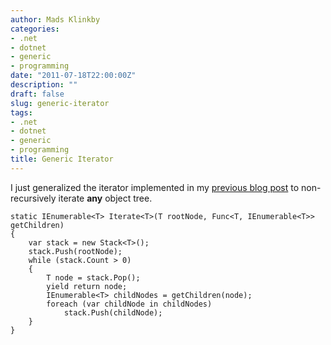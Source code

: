 ```yaml
---
author: Mads Klinkby
categories:
- .net
- dotnet
- generic
- programming
date: "2011-07-18T22:00:00Z"
description: ""
draft: false
slug: generic-iterator
tags:
- .net
- dotnet
- generic
- programming
title: Generic Iterator
---
```



I just generalized the iterator implemented in my [previous blog post](http://kli.dk/2011/05/25/iterate-folders-non-recursively) to non-recursively iterate **any** object tree.   

<pre class="csharpcode"><code><span class="kwrd">static</span> IEnumerable&lt;T&gt; Iterate&lt;T&gt;(T rootNode, Func&lt;T, IEnumerable&lt;T&gt;&gt; getChildren)
{
    var stack = <span class="kwrd">new</span> Stack&lt;T&gt;();
    stack.Push(rootNode);
    <span class="kwrd">while</span> (stack.Count &gt; 0)
    {
        T node = stack.Pop();
        <span class="kwrd">yield</span> <span class="kwrd">return</span> node;
        IEnumerable&lt;T&gt; childNodes = getChildren(node);
        <span class="kwrd">foreach</span> (var childNode <span class="kwrd">in</span> childNodes)
            stack.Push(childNode);
    }
}</code></pre>

